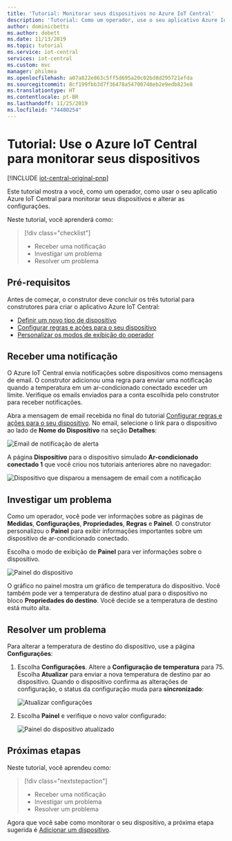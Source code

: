 ```yaml
---
title: 'Tutorial: Monitorar seus dispositivos no Azure IoT Central'
description: 'Tutorial: Como um operador, use o seu aplicativo Azure IoT Central para monitorar seus dispositivos.'
author: dominicbetts
ms.author: dobett
ms.date: 11/13/2019
ms.topic: tutorial
ms.service: iot-central
services: iot-central
ms.custom: mvc
manager: philmea
ms.openlocfilehash: a07a822e863c5ff5d695a20c02bd8d295721efda
ms.sourcegitcommit: 8cf199fbb3d7f36478a54700740eb2e9edb823e8
ms.translationtype: HT
ms.contentlocale: pt-BR
ms.lasthandoff: 11/25/2019
ms.locfileid: "74480254"
---
```

# <a name="tutorial-use-azure-iot-central-to-monitor-your-devices"></a>Tutorial: Use o Azure IoT Central para monitorar seus dispositivos

[!INCLUDE [iot-central-original-pnp](../../../includes/iot-central-original-pnp-note.md)]

Este tutorial mostra a você, como um operador, como usar o seu aplicatio Azure IoT Central para monitorar seus dispositivos e alterar as configurações.

Neste tutorial, você aprenderá como:

> [!div class="checklist"]
> * Receber uma notificação
> * Investigar um problema
> * Resolver um problema

## <a name="prerequisites"></a>Pré-requisitos

Antes de começar, o construtor deve concluir os três tutorial para construtores para criar o aplicativo Azure IoT Central:

* [Definir um novo tipo de dispositivo](tutorial-define-device-type.md)
* [Configurar regras e ações para o seu dispositivo](tutorial-configure-rules.md)
* [Personalizar os modos de exibição do operador](tutorial-customize-operator.md)

## <a name="receive-a-notification"></a>Receber uma notificação

O Azure IoT Central envia notificações sobre dispositivos como mensagens de email. O construtor adicionou uma regra para enviar uma notificação quando a temperatura em um ar-condicionado conectado exceder um limite. Verifique os emails enviados para a conta escolhida pelo construtor para receber notificações.

Abra a mensagem de email recebida no final do tutorial [Configurar regras e ações para o seu dispositivo](tutorial-configure-rules.md). No email, selecione o link para o dispositivo ao lado de **Nome do Dispositivo** na seção **Detalhes**:

![Email de notificação de alerta](media/tutorial-monitor-devices/email.png)

A página **Dispositivo** para o dispositivo simulado **Ar-condicionado conectado 1** que você criou nos tutoriais anteriores abre no navegador:

![Dispositivo que disparou a mensagem de email com a notificação](media/tutorial-monitor-devices/sourcedevice.png)

## <a name="investigate-an-issue"></a>Investigar um problema

Como um operador, você pode ver informações sobre as páginas de **Medidas**, **Configurações**, **Propriedades**, **Regras** e **Painel**. O construtor personalizou o **Painel** para exibir informações importantes sobre um dispositivo de ar-condicionado conectado.

Escolha o modo de exibição de **Painel** para ver informações sobre o dispositivo.

![Painel do dispositivo](media/tutorial-monitor-devices/initial_screen.png)

O gráfico no painel mostra um gráfico de temperatura do dispositivo. Você também pode ver a temperatura de destino atual para o dispositivo no bloco **Propriedades do destino**. Você decide se a temperatura de destino está muito alta.

## <a name="remediate-an-issue"></a>Resolver um problema

Para alterar a temperatura de destino do dispositivo, use a página **Configurações**:

1. Escolha **Configurações**. Altere a **Configuração de temperatura** para 75. Escolha **Atualizar** para enviar a nova temperatura de destino par ao dispositivo. Quando o dispositivo confirma as alterações de configuração, o status da configuração muda para **sincronizado**:

    ![Atualizar configurações](media/tutorial-monitor-devices/change_settings.png)

2. Escolha **Painel** e verifique o novo valor configurado:

    ![Painel do dispositivo atualizado](media/tutorial-monitor-devices/new_settings.png)

## <a name="next-steps"></a>Próximas etapas

Neste tutorial, você aprendeu como:

> [!div class="nextstepaction"]
> * Receber uma notificação
> * Investigar um problema
> * Resolver um problema

Agora que você sabe como monitorar o seu dispositivo, a próxima etapa sugerida é [Adicionar um dispositivo](tutorial-add-device.md).
